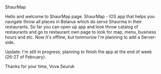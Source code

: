 ShaurMap

Hello and welcome to ShaurMap page. ShaurMap - IOS app that helps you navigate throw all places in Belarus which do serve Shaurma in their restaurants. So far you can open up app and look throw catalog of restaurants and go to restaurant own page to look for map, menu, business hours and etc. Now it's offline, but tommorow I'm planning to add a Server-side.

Update: I'm still in progress, planning to finish the app at the end of week (26-27 of February).

Thanks for your time, Vova Seuruk
